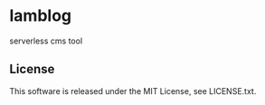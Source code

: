 # lamblog

serverless cms tool

## License

This software is released under the MIT License, see LICENSE.txt.

